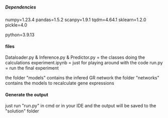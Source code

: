 ##### Dependencies
numpy=1.23.4
pandas=1.5.2
scanpy=1.9.1
tqdm=4.64.1
sklearn=1.2.0
pickle=4.0

python=3.9.13

#### files
Dataloader.py & Inference.py & Predictor.py = the classes doing the calculations
experiment.ipynb = just for playing around with the code
run.py = run the final experiment

the folder "models" contains the infered GR network
the folder "networks" contains the models to recalculate gene expressions

#### Generate the output
just run "run.py" in cmd or in your IDE and the output will be saved to the "solution" folder